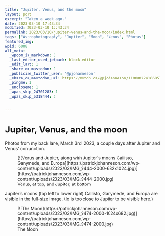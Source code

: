 ```yaml
---
title: "Jupiter, Venus, and the moon"
layout: post
excerpt: "Taken a week ago."
date: 2023-03-10 17:43:34
modified: 2023-03-10 17:43:34
permalink: 2023/03/10/jupiter-venus-and-the-moon/index.html
tags: ["Astrophotography", "Jupiter", "Moon", "Venus", "Photos"]
featured_img: 
wpid: 6008
all_meta: 
  _wpcom_is_markdown: 1
  _last_editor_used_jetpack: block-editor
  _edit_last: 1
  _share_on_mastodon: 1
  _publicize_twitter_user: '@pjohanneson'
  _share_on_mastodon_url: https://mstdn.ca/@pjohanneson/110000224166057730
  _pingme: 1
  _encloseme: 1
  _wpas_skip_24701283: 1
  _wpas_skip_5318444: 1
  
  
---
```


# Jupiter, Venus, and the moon

Photos from my back lane, March 3rd, 2023, a couple days after Jupiter and Venus’ conjunction.

<figure class="wp-block-image size-large">[![Venus and Jupiter, along with Jupiter's moons Callisto, Ganymede, and Europa](https://patrickjohanneson.com/wp-content/uploads/2023/03/IMG_9444-2000-682x1024.jpg)](https://patrickjohanneson.com/wp-content/uploads/2023/03/IMG_9444-2000.jpg)<figcaption class="wp-element-caption">Venus, at top, and Jupiter, at bottom</figcaption></figure>Jupiter’s moons (top left to lower right) Callisto, Ganymede, and Europa are visible in the full-size image. (Io is too close to Jupiter to be visible here.)

<figure class="wp-block-image size-large">[![The Moon](https://patrickjohanneson.com/wp-content/uploads/2023/03/IMG_9474-2000-1024x682.jpg)](https://patrickjohanneson.com/wp-content/uploads/2023/03/IMG_9474-2000.jpg)<figcaption class="wp-element-caption">The Moon</figcaption></figure>